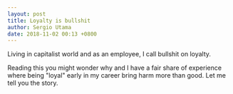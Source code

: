 ```yaml
---
layout: post
title: Loyalty is bullshit
author: Sergio Utama
date: 2018-11-02 00:13 +0800
---
```


Living in capitalist world and as an employee, I call bullshit on loyalty.

Reading this you might wonder why and I have a fair share of experience where being "loyal" early in my career bring harm more than good.
Let me tell you the story.

